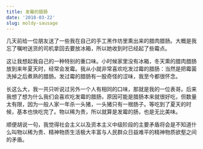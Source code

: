 ```yaml
---
title: 发霉的腊肠
date: '2018-03-22'
slug: moldy-sausage
---
```


几天前给一位朋友送了一些我在自己的手工黑作坊里熏出来的腊肉腊肠。大概是我忘了嘱咐送货的司机拿回去要放冰箱，所以她收到时已经起了些霉点。

这让我想起我自己的一种特别的重口味。小时候家里没有冰箱，冬天熏的腊肉腊肠放到来年夏天时，经常会发霉。我从小就非常喜欢吃发过霉的腊肠：当然是把霉菌洗掉之后煮熟的腊肠。发过霉的腊肠有一股奇怪的涩味，我至今都很怀念。

长这么大，我一共只听说过另外一个人有相同的口味，那就是我的一位表哥。后来我想了想为什么我们会喜欢吃发霉的腊肠，原因可能是腊肠本来就很好吃，但数量太有限，因为一般人家一年杀一头猪，一头猪只有一根肠子。等吃到了夏天的时候，基本也快吃完了。物以稀为贵，所以就算是发霉的肠，也是无比美味。

顺便胡说一句，我觉得社会主义以及资本主义中级阶段的主要矛盾将会是不知道什么叫物以稀为贵、精神物质生活极大丰富与人民群众日益难平的精神物质欲壑之间的矛盾。
